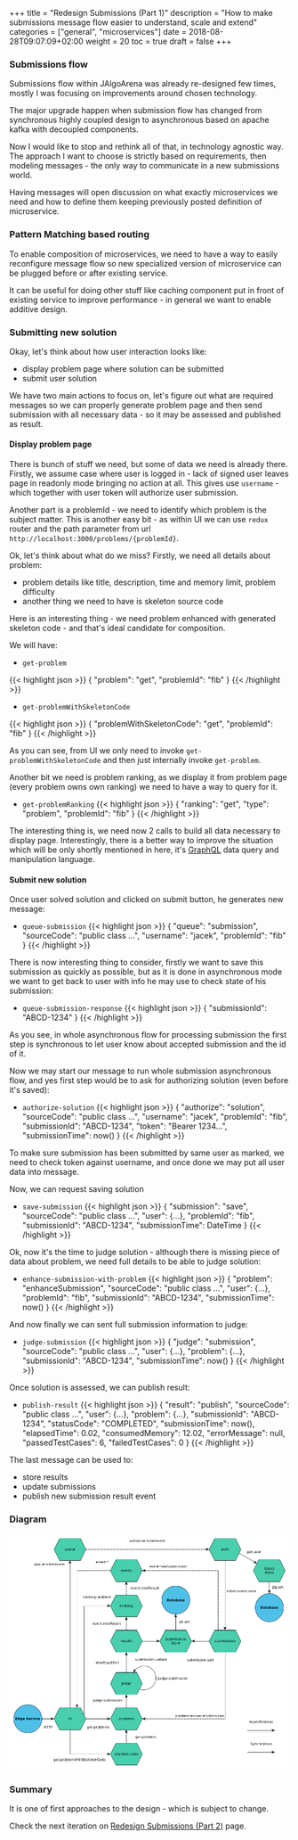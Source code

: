 +++
title = "Redesign Submissions (Part 1)"
description = "How to make submissions message flow easier to understand, scale and extend"
categories = ["general", "microservices"]
date = 2018-08-28T09:07:09+02:00
weight = 20
toc = true
draft = false
+++

### Submissions flow

Submissions flow within JAlgoArena was already re-designed few times, mostly
I was focusing on improvements around chosen technology.

The major upgrade happen when submission flow has changed from synchronous highly coupled
design to asynchronous based on apache kafka with decoupled components.

Now I would like to stop and rethink all of that, in technology agnostic way.
The approach I want to choose is strictly based on requirements, then
modeling messages - the only way to communicate in a new submissions world.

Having messages will open discussion on what exactly microservices we need
and how to define them keeping previously posted definition of microservice.

### Pattern Matching based routing

To enable composition of microservices, we need to have a way to easily reconfigure
message flow so new specialized version of microservice can be plugged before or after
existing service. 

It can be useful for doing other stuff like caching component put in front of existing
service to improve performance - in general we want to enable additive design.

### Submitting new solution

Okay, let's think about how user interaction looks like:

- display problem page where solution can be submitted
- submit user solution

We have two main actions to focus on, let's figure out what are required messages
so we can properly generate problem page and then send submission with all
necessary data - so it may be assessed and published as result.

#### Display problem page

There is bunch of stuff we need, but some of data we need is already there. Firstly,
we assume case where user is logged in - lack of signed user leaves page in readonly
mode bringing no action at all. This gives use `username` - which together with
user token will authorize user submission. 

Another part is a problemId - we need to identify which problem is the subject matter.
This is another easy bit - as within UI we can use `redux` router and the path parameter
from url `http://localhost:3000/problems/{problemId}`.

Ok, let's think about what do we miss? Firstly, we need all details about problem:

- problem details like title, description, time and memory limit, problem difficulty
- another thing we need to have is skeleton source code

Here is an interesting thing - we need problem enhanced with generated skeleton code - and
that's ideal candidate for composition.

We will have:

* `get-problem`

{{< highlight json >}}
{
    "problem": "get",
    "problemId": "fib"
}
{{< /highlight >}}

* `get-problemWithSkeletonCode`

{{< highlight json >}}
{
    "problemWithSkeletonCode": "get",
    "problemId": "fib"
}
{{< /highlight >}}

As you can see, from UI we only need to invoke `get-problemWithSkeletonCode` and then
just internally invoke `get-problem`.

Another bit we need is problem ranking, as we display it from problem page (every problem
owns own ranking) we need to have a way to query for it.

* `get-problemRanking`
{{< highlight json >}}
{
    "ranking": "get",
    "type": "problem",
    "problemId": "fib"
}
{{< /highlight >}}

The interesting thing is, we need now 2 calls to build all data necessary to display page.
Interestingly, there is a better way to improve the situation which will be only shortly mentioned in here,
it's [GraphQL](https://graphql.org/learn/) data query and manipulation language.

#### Submit new solution

Once user solved solution and clicked on submit button, he generates new message:

* `queue-submission`
{{< highlight json >}}
{
    "queue": "submission",
    "sourceCode": "public class ...",
    "username": "jacek",
    "problemId": "fib"
}
{{< /highlight >}}

There is now interesting thing to consider, firstly we want to save this submission
as quickly as possible, but as it is done in asynchronous mode we want to get back
to user with info he may use to check state of his submission:

* `queue-submission-response`
{{< highlight json >}}
{
    "submissionId": "ABCD-1234"
}
{{< /highlight >}}

As you see, in whole asynchronous flow for processing submission the first step is
synchronous to let user know about accepted submission and the id of it.

Now we may start our message to run whole submission asynchronous flow, and yes first
step would be to ask for authorizing solution (even before it's saved):

* `authorize-solution`
{{< highlight json >}}
{
    "authorize": "solution",
    "sourceCode": "public class ...",
    "username": "jacek",
    "problemId": "fib",
    "submissionId": "ABCD-1234",
    "token": "Bearer 1234...",
    "submissionTime": now()
}
{{< /highlight >}}

To make sure submission has been submitted by same user as marked, we need to
check token against username, and once done we may put all user data into message.

Now, we can request saving solution

* `save-submission`
{{< highlight json >}}
{
    "submission": "save",
    "sourceCode": "public class ...",
    "user": {...},
    "problemId": "fib",
    "submissionId": "ABCD-1234",
    "submissionTime": DateTime
}
{{< /highlight >}}

Ok, now it's the time to judge solution - although there is missing piece of data about problem,
we need full details to be able to judge solution:

* `enhance-submission-with-problem`
{{< highlight json >}}
{
    "problem": "enhanceSubmission",
    "sourceCode": "public class ...",
    "user": {...},
    "problemId": "fib",
    "submissionId": "ABCD-1234",
    "submissionTime": now()
}
{{< /highlight >}}

And now finally we can sent full submission information to judge:

* `judge-submission`
{{< highlight json >}}
{
    "judge": "submission",
    "sourceCode": "public class ...",
    "user": {...},
    "problem": {...},
    "submissionId": "ABCD-1234",
    "submissionTime": now()
}
{{< /highlight >}}

Once solution is assessed, we can publish result:

* `publish-result`
{{< highlight json >}}
{
    "result": "publish",
    "sourceCode": "public class ...",
    "user": {...},
    "problem": {...},
    "submissionId": "ABCD-1234",
    "statusCode": "COMPLETED",
    "submissionTime": now(),
    "elapsedTime": 0.02,
    "consumedMemory": 12.02,
    "errorMessage": null,
    "passedTestCases": 6,
    "failedTestCases": 0
}
{{< /highlight >}}

The last message can be used to:

- store results
- update submissions
- publish new submission result event

### Diagram

![](https://raw.githubusercontent.com/jalgoarena/jalgoarena.github.io/master/images/data_flow_submission_2.0.png)

### Summary

It is one of first approaches to the design - which is subject to change. 

Check the next iteration on [Redesign Submissions (Part 2)](https://jalgoarena.github.io/blog/redesign-submissions-2/) page.